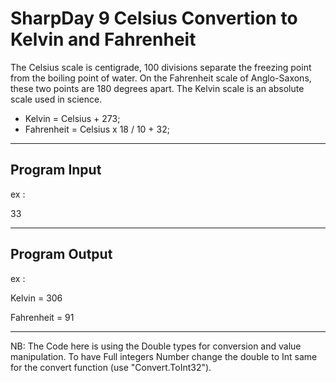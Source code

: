 # SharpDay 9 Celsius Convertion to Kelvin and Fahrenheit

The Celsius scale is centigrade, 100 divisions separate the freezing point from the boiling point of water. On the Fahrenheit scale of Anglo-Saxons, these two points are 180 degrees apart. The Kelvin scale is an absolute scale used in science.

- Kelvin = Celsius + 273;
- Fahrenheit = Celsius x 18 / 10 + 32;

---
## Program Input
ex : 

33

---
## Program Output
ex : 

Kelvin = 306

Fahrenheit = 91

---

NB: The Code here is using the Double types for conversion and value manipulation. To have Full integers Number change the double to Int same for the convert function (use "Convert.ToInt32").